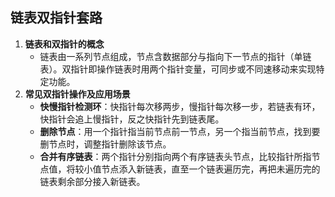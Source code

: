 ## 链表双指针套路

<!-- notecardId: 1736567139229 -->

1. **链表和双指针的概念**
   - 链表由一系列节点组成，节点含数据部分与指向下一节点的指针（单链表）。双指针即操作链表时用两个指针变量，可同步或不同速移动来实现特定功能。
2. **常见双指针操作及应用场景**
   - **快慢指针检测环**：快指针每次移两步，慢指针每次移一步，若链表有环，快指针会追上慢指针，反之快指针先到链表尾。
   - **删除节点**：用一个指针指当前节点前一节点，另一个指当前节点，找到要删节点时，调整指针删除该节点。
   - **合并有序链表**：两个指针分别指向两个有序链表头节点，比较指针所指节点值，将较小值节点添入新链表，直至一个链表遍历完，再把未遍历完的链表剩余部分接入新链表。
